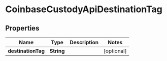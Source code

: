 
# CoinbaseCustodyApiDestinationTag

## Properties
Name | Type | Description | Notes
------------ | ------------- | ------------- | -------------
**destinationTag** | **String** |  |  [optional]



